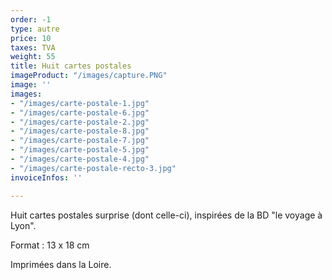 ```yaml
---
order: -1
type: autre
price: 10
taxes: TVA
weight: 55
title: Huit cartes postales
imageProduct: "/images/capture.PNG"
image: ''
images:
- "/images/carte-postale-1.jpg"
- "/images/carte-postale-6.jpg"
- "/images/carte-postale-2.jpg"
- "/images/carte-postale-8.jpg"
- "/images/carte-postale-7.jpg"
- "/images/carte-postale-5.jpg"
- "/images/carte-postale-4.jpg"
- "/images/carte-postale-recto-3.jpg"
invoiceInfos: ''

---
```

Huit cartes postales surprise (dont celle-ci), inspirées de la BD "le voyage à Lyon".

Format : 13 x 18 cm

Imprimées dans la Loire.